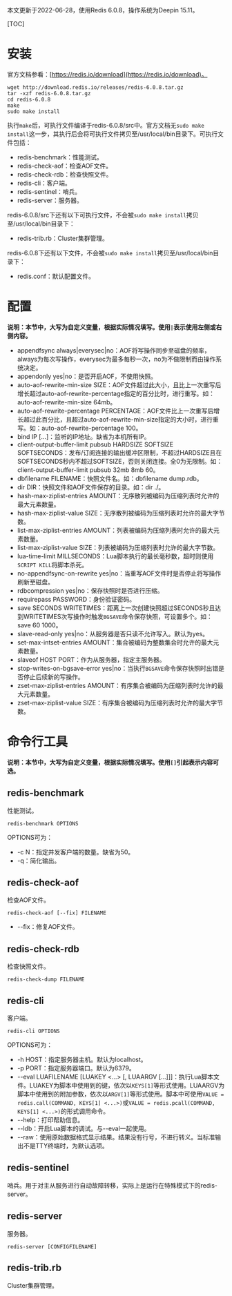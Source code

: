 本文更新于2022-06-28，使用Redis 6.0.8，操作系统为Deepin 15.11。

[TOC]

# 安装

官方文档参看：[https://redis.io/download](https://redis.io/download)。

```shell
wget http://download.redis.io/releases/redis-6.0.8.tar.gz
tar -xzf redis-6.0.8.tar.gz
cd redis-6.0.8
make
sudo make install
```

执行`make`后，可执行文件编译于redis-6.0.8/src中。官方文档无`sudo make install`这一步，其执行后会将可执行文件拷贝至/usr/local/bin目录下。可执行文件包括：

* redis-benchmark：性能测试。
* redis-check-aof：检查AOF文件。
* redis-check-rdb：检查快照文件。
* redis-cli：客户端。
* redis-sentinel：哨兵。
* redis-server：服务器。

redis-6.0.8/src下还有以下可执行文件，不会被`sudo make install`拷贝至/usr/local/bin目录下：

* redis-trib.rb：Cluster集群管理。

redis-6.0.8下还有以下文件，不会被`sudo make install`拷贝至/usr/local/bin目录下：

* redis.conf：默认配置文件。

# 配置

**说明：本节中，大写为自定义变量，根据实际情况填写。使用`|`表示使用左侧或右侧内容。**

* appendfsync always|everysec|no：AOF将写操作同步至磁盘的频率，always为每次写操作，everysec为最多每秒一次，no为不做限制而由操作系统决定。
* appendonly yes|no：是否开启AOF，不使用快照。
* auto-aof-rewrite-min-size SIZE：AOF文件超过此大小，且比上一次重写后增长超过auto-aof-rewrite-percentage指定的百分比时，进行重写。如：auto-aof-rewrite-min-size 64mb。
* auto-aof-rewrite-percentage PERCENTAGE：AOF文件比上一次重写后增长超过此百分比，且超过auto-aof-rewrite-min-size指定的大小时，进行重写。如：auto-aof-rewrite-percentage 100。
* bind IP [...]：监听的IP地址。缺省为本机所有IP。
* client-output-buffer-limit pubsub HARDSIZE SOFTSIZE SOFTSECONDS：发布/订阅连接的输出缓冲区限制，不超过HARDSIZE且在SOFTSECONDS秒内不超过SOFTSIZE，否则关闭连接。全0为无限制。如：client-output-buffer-limit pubsub 32mb 8mb 60。
* dbfilename FILENAME：快照文件名。如：dbfilename dump.rdb。
* dir DIR：快照文件和AOF文件保存的目录。如：dir ./。
* hash-max-ziplist-entries AMOUNT：无序散列被编码为压缩列表时允许的最大元素数量。
* hash-max-ziplist-value SIZE：无序散列被编码为压缩列表时允许的最大字节数。
* list-max-ziplist-entries AMOUNT：列表被编码为压缩列表时允许的最大元素数量。
* list-max-ziplist-value SIZE：列表被编码为压缩列表时允许的最大字节数。
* lua-time-limit MILLSECONDS：Lua脚本执行的最长毫秒数，超时则使用`SCRIPT KILL`将脚本杀死。
* no-appendfsync-on-rewrite yes|no：当重写AOF文件时是否停止将写操作刷新至磁盘。
* rdbcompression yes|no：保存快照时是否进行压缩。
* requirepass PASSWORD：身份验证密码。
* save SECONDS WRITETIMES：距离上一次创建快照超过SECONDS秒且达到WRITETIMES次写操作时触发`BGSAVE`命令保存快照，可设置多个。如：save 60 1000。
* slave-read-only yes|no：从服务器是否只读不允许写入。默认为yes。
* set-max-intset-entries AMOUNT：集合被编码为整数集合时允许的最大元素数量。
* slaveof HOST PORT：作为从服务器，指定主服务器。
* stop-writes-on-bgsave-error yes|no：当执行`BGSAVE`命令保存快照时出错是否停止后续新的写操作。
* zset-max-ziplist-entries AMOUNT：有序集合被编码为压缩列表时允许的最大元素数量。
* zset-max-ziplist-value SIZE：有序集合被编码为压缩列表时允许的最大字节数。

# 命令行工具

**说明：本节中，大写为自定义变量，根据实际情况填写。使用`[]`引起表示内容可选。**

## redis-benchmark

性能测试。

```shell
redis-benchmark OPTIONS
```

OPTIONS可为：

* -c N：指定并发客户端的数量。缺省为50。
* -q：简化输出。

## redis-check-aof

检查AOF文件。

```shell
redis-check-aof [--fix] FILENAME
```

* --fix：修复AOF文件。

## redis-check-rdb

检查快照文件。

```shell
redis-check-dump FILENAME
```

## redis-cli

客户端。

```shell
redis-cli OPTIONS
```

OPTIONS可为：

* -h HOST：指定服务器主机。默认为localhost。
* -p PORT：指定服务器端口。默认为6379。
* --eval LUAFILENAME [LUAKEY <...> [, LUAARGV [...]]]：执行Lua脚本文件。LUAKEY为脚本中使用到的键，依次以`KEYS[1]`等形式使用。LUAARGV为脚本中使用到的附加参数，依次以`ARGV[1]`等形式使用。脚本中可使用`VALUE = redis.call(COMMAND, KEYS[1] <...>)`或`VALUE = redis.pcall(COMMAND, KEYS[1] <...>)`的形式调用命令。
* --help：打印帮助信息。
* --ldb：开启Lua脚本的调试。与--eval一起使用。
* --raw：使用原始数据格式显示结果。结果没有行号，不进行转义。当标准输出不是TTY终端时，为默认选项。

## redis-sentinel

哨兵。用于对主从服务进行自动故障转移，实际上是运行在特殊模式下的redis-server。

## redis-server

服务器。

```shell
redis-server [CONFIGFILENAME]
```

## redis-trib.rb

Cluster集群管理。
